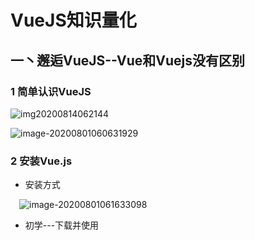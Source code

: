 

# VueJS知识量化  

## 一丶邂逅VueJS--Vue和Vuejs没有区别

### 1 简单认识VueJS

![img20200814062144](https://gitee.com/FcleverSD/Typora/raw/master/img/20200815162230.png)

![image-20200801060631929](https://cdn.jsdelivr.net/gh/FcleverB/images@master/img20200814062207.png)

### 2 安装Vue.js

- 安装方式

&emsp;![image-20200801061633098](https://cdn.jsdelivr.net/gh/FcleverB/images@master/img20200814062209.png)

- 初学---下载并使用<script>引入

&emsp;&emsp;![image-20200801061849690](https://cdn.jsdelivr.net/gh/FcleverB/images@master/img20200814062212.png)

- 使用WebStorm开发环境进行开发

  ![image-20200801062355338](https://cdn.jsdelivr.net/gh/FcleverB/images@master/img20200814062223.png)

  ![image-20200801062601220](https://cdn.jsdelivr.net/gh/FcleverB/images@master/img20200814062233.png)

### 3 Hello Vuejs

![image-20200801070735552](https://cdn.jsdelivr.net/gh/FcleverB/images@master/img20200814062235.png)

![image-20200801065239940](https://cdn.jsdelivr.net/gh/FcleverB/images@master/img20200814062239.png)

- 分析代码运行

![image-20200801070247328](https://cdn.jsdelivr.net/gh/FcleverB/images@master/img20200814062346.png)

### 4 Vue列表显示  v-for

![image-20200801071821182](https://gitee.com/FcleverSD/Typora/raw/master/img/20200815170751.png)

![image-20200801071925732](https://gitee.com/FcleverSD/Typora/raw/master/img/20200815170804.png)

![image-20200801071949694](https://cdn.jsdelivr.net/gh/FcleverB/images@master/img20200814062354.png)

### 5 案例:计数器  v-on  @click

![image-20200801074352447](https://gitee.com/FcleverSD/Typora/raw/master/img/20200815170810.png)

- 修正:methods是方法,不是函数,方法一般都是与某个实例挂钩的

![image-20200801074020160](https://gitee.com/FcleverSD/Typora/raw/master/img/20200815170822.png)

![image-20200801074037680](https://gitee.com/FcleverSD/Typora/raw/master/img/20200815170825.png)

![image-20200801074420265](https://gitee.com/FcleverSD/Typora/raw/master/img/20200815171035.png)

### 6 Vue中MVVM--Model  View  ViewModel

![1](https://gitee.com/FcleverSD/Typora/raw/master/img/20200815171040.png)

- 主要作用1:将JS中定义的数据中绑定到Dom中,而且Vue是响应式的,所以当Model数据发生改变时,页面View也会自动发生变化

- 主要作用2:当View上面有一些用户操作或者事件的时候,会回调methods中定义的指定函数,对数据进行操作

  ![1](https://gitee.com/FcleverSD/Typora/raw/master/img/20200815171101.png)

  ![image-20200801101034635](https://gitee.com/FcleverSD/Typora/raw/master/img/20200815171105.png)

  ![image-20200801101446122](https://gitee.com/FcleverSD/Typora/raw/master/img/20200815171110.png)

  - 修正:methods是方法不是函数,方法一般都是与某个实例挂钩的

  ![image-20200801101510727](https://gitee.com/FcleverSD/Typora/raw/master/img/20200815171114.png)

### 7 创建Vue实例传入的options

- 详细参考网址:https://cn.vuejs.org/v2/api/,配置的option有很多
- 常见--el,data,methods

&emsp;&emsp;![image-20200801103256661](https://gitee.com/FcleverSD/Typora/raw/master/img/20200815171119.png)

### 8 Vue生命周期

![img](https://gitee.com/FcleverSD/Typora/raw/master/img/20200815171202.png)

![image-20200801110108031](https://gitee.com/FcleverSD/Typora/raw/master/img/20200815171135.png)

## 二丶Vue基础语法

### 0 规范和ES6语法

#### 0.1 规范

- 前端普遍为缩进2个空格,更规范美观
- 后面用到的Vue脚手架工具-->.editconfig配置文件中也是要求使用2个空格进行缩进
- 添加一个vue开发的模板
  - ![image-20200801115020419](https://gitee.com/FcleverSD/Typora/raw/master/img/20200815171139.png)
  - ![image-20200801115046849](https://gitee.com/FcleverSD/Typora/raw/master/img/20200815171208.png)
  - ![image-20200801115133502](https://gitee.com/FcleverSD/Typora/raw/master/img/20200815171212.png)
  - 这样在html页面中直接输入vue然后点击tab即可自动生成

#### 0.1 ES6语法---let/var

- ![image-20200802152420187](https://gitee.com/FcleverSD/Typora/raw/master/img/20200815171215.png)
- ![image-20200802152442773](https://gitee.com/FcleverSD/Typora/raw/master/img/20200815171218.png)
- ![image-20200802152456559](https://gitee.com/FcleverSD/Typora/raw/master/img/20200815171221.png)

#### 0.2 ES6语法---const的使用

- ![image-20200802160226517](https://gitee.com/FcleverSD/Typora/raw/master/img/20200815171225.png)
- ![image-20200802160213904](https://gitee.com/FcleverSD/Typora/raw/master/img/20200815171227.png)

#### 0.3 ES6语法---对象增强写法

- ES6中,对对象字面量进行了很多增强
- ![image-20200802175221740](https://gitee.com/FcleverSD/Typora/raw/master/img/20200815171230.png)

### 1 插值操作

- 目的:将数据在DOM中进行显示
- 方式一    Mustache语法---使用{{}}形式
  - ![image-20200801125340446](https://gitee.com/FcleverSD/Typora/raw/master/img/20200815171233.png)
- 方式二   v-once
  - 主要应对的需求为第一次获取数据的时候,将数据在界面中合适位置显示,当数据发生变化之后,页面不作响应式改变
  - ![image-20200801130246041](https://gitee.com/FcleverSD/Typora/raw/master/img/20200815171238.png)
  - ![image-20200801131519894](https://gitee.com/FcleverSD/Typora/raw/master/img/20200815171241.png)
- 方式三    v-html
  - 如果从后端获取到的数据是一段html代码,如果使用Mustache语法{{}}进行输出的话,会将html的标签之类的代码也一并输出,这一般都不是我们想要的结果,如果希望让前端针对html格式进行解析的话,可以使用该指令显示出对应的内容
  - ![image-20200801133120406](https://cdn.jsdelivr.net/gh/FcleverB/images@master/typoraimgs/20200815144200.png)
  - ![image-20200801133128805](https://gitee.com/FcleverSD/Typora/raw/master/img/20200815171244.png)
- 方式四    v-text
  - 作用与Mustache相似,都是将数据显示在界面中,通常情况下,接受一个string类型数据
  - ![image-20200801133419102](https://gitee.com/FcleverSD/Typora/raw/master/img/20200815171246.png)
  - ![image-20200801133710614](https://gitee.com/FcleverSD/Typora/raw/master/img/20200815171249.png)
- 方式五   v-pre
  - 用于`跳过这个元素及其子元素的编译过程`,用来显示原本的Mustache语法
  - ![image-20200801134140247](https://gitee.com/FcleverSD/Typora/raw/master/img/20200815171251.png)
  - ![image-20200801134151984](https://gitee.com/FcleverSD/Typora/raw/master/img/20200815171254.png)
- 方式六    v-cloak  
  - cloak  斗篷的意思
  - 由于html页面的解析是从上往下解析的,我们在View中如果使用了{{}}方式来展示数据,只有当浏览器解析到JS代码中对应数据时才会进行数据绑定,但是某些情况下,JS代码可能响应比较慢的时候,可能会出现页面中先显示{{xxx}},然后JS解析完了,再显示xxx实际对应的数据,有一种"数据闪动"的错觉
  - ![image-20200801135734148](https://gitee.com/FcleverSD/Typora/raw/master/img/20200815171256.png)

### 2 绑定`属性`

#### 2.1 v-bind介绍

- 前面学习插值操作都是将值插入到模板的内容当中
- 但是,除了内容需要动态绑定依赖,元素的一些属性经常也需要动态来绑定
  - 比如动态绑定a元素的href属性
  - 比如动态绑定img元素的src属性

- 使用v-bind可以解决这个问题

  - ![image-20200802071810710](https://gitee.com/FcleverSD/Typora/raw/master/img/20200815171259.png)

#### 2.2 v-bind基础

- ![image-20200802073955312](https://gitee.com/FcleverSD/Typora/raw/master/img/20200815171302.png)

#### 2.3 v-bind语法糖---指令的简写

- ![image-20200802074113506](https://gitee.com/FcleverSD/Typora/raw/master/img/20200815171305.png)

#### 2.4 v-bind绑定class(一)--对象语法

- 绑定方式:对象语法
  - 含义为:   class中数据是一个对象
  - key可以不加单引号,value不加单引号,默认识别为变量,否则作为Boolean值(只能写Boolean值)
- 用法
  - ![image-20200802080930797](https://gitee.com/FcleverSD/Typora/raw/master/img/20200815171307.png)
  - ![image-20200802081403116](https://gitee.com/FcleverSD/Typora/raw/master/img/20200815171310.png)
  - ![image-20200802081653812](https://gitee.com/FcleverSD/Typora/raw/master/img/20200815171313.png)

#### 2.5 v-bind绑定class(二)--数组语法

- 绑定方式:数组语法
  - 含义:		class中数据为一个数组
- 用法
  - ![image-20200802081218259](https://gitee.com/FcleverSD/Typora/raw/master/img/20200815171315.png)
  - ![image-20200802082503981](https://gitee.com/FcleverSD/Typora/raw/master/img/20200815171318.png)

- 可以使用v-bind:style绑定一些css内联样式
- 平时写css属性名的时候,如font-size,在v-bind:style后,可以使用下面两种方式
  - 可以使用驼峰式  fontSize
  - 或者短横线分割,需要`用单引号括起来`  'font-size'
- ![image-20200802095742805](https://gitee.com/FcleverSD/Typora/raw/master/img/20200815171322.png)
- ![image-20200802095641792](https://gitee.com/FcleverSD/Typora/raw/master/img/20200815171325.png)
- ![image-20200802095652379](https://gitee.com/FcleverSD/Typora/raw/master/img/20200815171327.png)

#### 2.7 v-bind绑定style(二)---数组语法

- ![image-20200802102238988](https://gitee.com/FcleverSD/Typora/raw/master/img/20200815171330.png)
- ![image-20200802102227479](https://gitee.com/FcleverSD/Typora/raw/master/img/20200815171332.png)

### 3 计算属性
#### 3.1 计算属性基本使用
- 在插值语法中,可以在显示一些data中的数据
- 某些情况下,需要对数据进行一些转化后再显示,或者需要将多个数据结合起来显示
  - 如果有firstName和lastName两个变量,按照Mustache语法,显示完整名称的话,需要写{{firstName}}{{lastName}}
  - 如果多个地方需要用到,则需要重复写这样的代码
- 使用计算属性,可以很好解决上述类似问题,`计算属性写在computed`中
- ![image-20200802113047743](https://gitee.com/FcleverSD/Typora/raw/master/img/20200815171334.png)
#### 3.2 计算属性复杂使用

- 计算属性中也可以进行一些复杂操作
- ![image-20200802123251808](https://gitee.com/FcleverSD/Typora/raw/master/img/20200815171337.png)
- ![image-20200802123258767](https://gitee.com/FcleverSD/Typora/raw/master/img/20200815171342.png)

#### 3.3 计算属性的setter和getter

- 每一个计算属性都包含一个getter和setter
  - 之前的例子中,比如写了一个计算属性,使用{{totalPrice}}获取的时候,实际上就是调用getter方法
  - 某些情况下,也可以提供一个setter方法,但是不常用
- ![image-20200802131037003](https://gitee.com/FcleverSD/Typora/raw/master/img/20200815171344.png)
- ![image-20200802131016064](https://gitee.com/FcleverSD/Typora/raw/master/img/20200815171412.png)

#### 3.4 计算属性的缓存---以及和methods对比

- `计算属性多次调用的时候,只会调用一次,是有缓存的,性能高,而methods每次都是一次调用,性能低`
- 获取多次fullName,并在getter方法中输出信息,看调用了几次
- ![image-20200802131845149](https://gitee.com/FcleverSD/Typora/raw/master/img/20200815171348.png)
- ![image-20200802132013815](https://gitee.com/FcleverSD/Typora/raw/master/img/20200815171353.png)

### 4 事件监听  v-on

#### 4.1 介绍

- 前端开发中,经常需要和用户交互
  - 经常要监听用户一些动作,比如点击,拖拽,键盘事件等等
  - 在vue中,如何监听事件呢?使用V-on命令
- ![image-20200802180414832](https://gitee.com/FcleverSD/Typora/raw/master/img/20200815171415.png)

#### 4.2 v-on 基础

- ![image-20200802181432615](https://gitee.com/FcleverSD/Typora/raw/master/img/20200815171400.png)
- ![image-20200802181606457](https://gitee.com/FcleverSD/Typora/raw/master/img/20200815171403.png)

#### 4.3 v-on参数传递

- ![image-20200802191140058](https://gitee.com/FcleverSD/Typora/raw/master/img/20200815171418.png)
- ![image-20200802191149714](https://gitee.com/FcleverSD/Typora/raw/master/img/20200815171421.png)
- 

#### 4.4 v-on修饰符

- 某些情况下,拿到event的目的是进行一些事件的处理
- vue提供了修饰符来帮助处理一些事件
  - ![image-20200802204020264](https://gitee.com/FcleverSD/Typora/raw/master/img/20200815171424.png)
- ![image-20200803064913490](https://gitee.com/FcleverSD/Typora/raw/master/img/20200815171426.png)
- ![image-20200803064931697](https://gitee.com/FcleverSD/Typora/raw/master/img/20200815171429.png)
- ![image-20200803064919124](https://gitee.com/FcleverSD/Typora/raw/master/img/20200815171432.png)
- 键盘 keyCode值
  - ![image-20200803064410757](https://gitee.com/FcleverSD/Typora/raw/master/img/20200815171435.png)
  - ![image-20200803064419611](https://gitee.com/FcleverSD/Typora/raw/master/img/20200815171438.png)
  - ![image-20200803064434676](https://gitee.com/FcleverSD/Typora/raw/master/img/20200815171441.png)

### 5 条件判断---v-if

#### 5.1 v-if  v-else  v-else if

- ![image-20200803072748037](https://gitee.com/FcleverSD/Typora/raw/master/img/20200815171443.png)
- ![image-20200803072757653](https://gitee.com/FcleverSD/Typora/raw/master/img/20200815171446.png)
- ![image-20200803072812268](https://gitee.com/FcleverSD/Typora/raw/master/img/20200815171448.png)
- ![image-20200803072857702](https://gitee.com/FcleverSD/Typora/raw/master/img/20200815171451.png)

#### 5.2 登录切换案例

- ![image-20200803073801055](https://gitee.com/FcleverSD/Typora/raw/master/img/20200815171454.png)
- 案例中存在的问题
  - ![image-20200803073833213](https://gitee.com/FcleverSD/Typora/raw/master/img/20200815171456.png)
  - ![image-20200803073926895](https://gitee.com/FcleverSD/Typora/raw/master/img/20200815171459.png)

#### 5.3 v-show

- v-show和v-if作用相似,都是决定一个元素是否渲显示
- v-show与v-if的区别
  - v-if当条件为false的时候,压根不会有对应元素在dom中
  - v-show条件为false的时候,仅仅是将元素的display属性设置为none
- 开发中选择
  - 当需要在显示与隐藏直接切换频率很高的时候,选择v-show
  - 只有一次切换时,通常使用v-if,`用的更多`
- ![image-20200804060733913](https://gitee.com/FcleverSD/Typora/raw/master/img/20200815171502.png)
- ![image-20200804060649807](https://gitee.com/FcleverSD/Typora/raw/master/img/20200815171504.png)

### 6 循环遍历

#### 6.1 v-for遍历数组

- ![image-20200804063649812](https://gitee.com/FcleverSD/Typora/raw/master/img/20200815171507.png)
- ![image-20200804063705894](https://gitee.com/FcleverSD/Typora/raw/master/img/20200815171509.png)

#### 6.2 v-for遍历对象

- ![image-20200804063748409](https://gitee.com/FcleverSD/Typora/raw/master/img/20200815171514.png)
- ![image-20200804063758630](https://gitee.com/FcleverSD/Typora/raw/master/img/20200815171517.png)

#### 6.3 组件的key属性(暂时没有理解)

- ![image-20200804071145743](https://gitee.com/FcleverSD/Typora/raw/master/img/20200815171520.png)
- ![image-20200804072200593](https://gitee.com/FcleverSD/Typora/raw/master/img/20200815171522.png)

#### 6.4 检测数组更新

- ![image-20200804071850957](https://gitee.com/FcleverSD/Typora/raw/master/img/20200815171525.png)
  - ![image-20200804075210927](https://gitee.com/FcleverSD/Typora/raw/master/img/20200815171527.png)
  - ![image-20200804075419815](https://gitee.com/FcleverSD/Typora/raw/master/img/20200815171736.png)
  - push()--并且返回插入的位置,可以一次添加多个元素
  - pop()--删除最后一个元素,返回移除的元素内容
  - shiift()---删除第一个元素,返回移除的元素内容
  - unshift()--在数组最前面添加元素,返回插入元素是第几个被插入的,可以一次添加多个元素
  - splice()--插入/删除/替换
  - sort()---排序
  - reverse()---反转

### 7 购物车案例

- HTML

  ```HTML
  <!DOCTYPE html>
  <html lang="en">
  <head>
    <meta charset="UTF-8">
    <title>Title</title>
    <!--引入CSS样式-->
    <link href="style.css" rel="stylesheet" type="text/css">
  </head>
  <body>
  <div id="app">
    <div v-if="books.length">
      <table>
        <thead>
        <tr>
          <th></th>
          <th>书籍名称</th>
          <th>出版日期</th>
          <th>价格</th>
          <th>购买数量</th>
          <th>操作</th>
        </tr>
        </thead>
        <tbody>
        <tr v-for="(item,index) in books">
          <td>{{index+1}}</td>
          <td>{{item.name}}</td>
          <td>{{item.date}}</td>
          <!--保留两位小数-->
          <!--方式一：方法形式-->
          <!--      <td>{{ getFinalPrice(item.price)}}</td>-->
          <!--方式二：过滤器    参数  |  过滤器-->
          <td>{{item.price | showPrice}}</td>
          <!--      <td>{{item.price}}</td>-->
          <td>
            <button :disabled="item.count <=1" @click="decrement(item)">-</button>
            {{item.count}}
            <button @click="increment(item)">+</button>
          </td>
          <td>
            <button @click="removeBook(index)">移除</button>
          </td>
        </tr>
        </tbody>
      </table>
      <h2>总价格:{{totalPrice | showPrice}}</h2>
    </div>
    <h2 v-else>购物车为空</h2>
  </div>
  
  <!-- 二者顺序不能乱  因为main.js里面要用到vue-->
  <script src="../js/vue.js"></script>
  <script src="main.js"></script>
  <script>
  
  </script>
  </body>
  </html>
  ```

- css

  ```HTML
  table {
    border: 1px solid #e9e9e9;
    border-collapse: collapse;
    border-spacing: 0;
  }
  
  th, td {
    padding: 8px 16px;
    border: 1px solid #e9e9e9;
    text-align: left;
  }
  
  th {
    background-color: #f7f7f7;
    color: #5c6b77;
    font-weight: 600;
  }
  ```

- js

  ```HTML
  const app = new Vue({
    el: '#app',
    data: {
      disable: false,
      books: [
        {
          id: 1,
          name: '《算法导论》',
          date: '2006-9',
          price: 85.00,
          count: 1
        },
        {
          id: 2,
          name: '《UNIX编程艺术》',
          date: '2006-2',
          price: 59.00,
          count: 1
        },
        {
          id: 3,
          name: '《编程珠玑》',
          date: '2008-10',
          price: 39.00,
          count: 1
        },
        {
          id: 4,
          name: '《代码大全》',
          date: '2006-3',
          price: 128.00,
          count: 1
        },
      ]
    },
    methods: {
      decrement(item){
        if (item.count != 1){
          item.count--;
        }
        this.disable = true;
      },
      increment(item){
        item.count++
      },
      removeBook(index){
        this.books.splice(index,1);
      },
      // getFinalPrice(price){
      //   return '￥'+price.toFixed(2);
      // }
    },
    filters: {
      //会自动传入参数
      showPrice(price){
        return '￥'+price.toFixed(2);
      }
    },
    computed: {
      totalPrice(){
        let sum=0;
        // for(let i=0;i<this.books.length;i++){
        //   sum += this.books[i].price * this.books[i].count;
        // }
        for(let book of this.books){
          sum += book.price * book.count;
        }
        return sum;
      }
    }
  })
  ```

- 效果

  ![image-20200805155407635](https://gitee.com/FcleverSD/Typora/raw/master/img/20200815171534.png)

### 8 v-model

#### 8.1 基本使用和原理

- ![image-20200805192026804](https://gitee.com/FcleverSD/Typora/raw/master/img/20200815171537.png)
- ![image-20200805192034863](https://gitee.com/FcleverSD/Typora/raw/master/img/20200815171741.png)

#### 8.2 v-model结合radio

- 注意:label标签中for属性的巧妙使用--与对应元素绑定

- ![image-20200806092057526](https://gitee.com/FcleverSD/Typora/raw/master/img/20200815171541.png)

#### 8.3 v-model结合Checkbox

- 新了解
  - checkbox可以实现单选或者多选
- ![image-20200806095154283](https://gitee.com/FcleverSD/Typora/raw/master/img/20200815171544.png)
- ![image-20200806095229631](https://gitee.com/FcleverSD/Typora/raw/master/img/20200815171547.png)

#### 8.4 v-model结合select

- ![image-20200806130247362](https://gitee.com/FcleverSD/Typora/raw/master/img/20200815171549.png)
- ![image-20200806130256118](https://gitee.com/FcleverSD/Typora/raw/master/img/20200815171552.png)
- ![image-20200806130315628](https://gitee.com/FcleverSD/Typora/raw/master/img/20200815171554.png)

#### 8.5 值绑定

- ![image-20200806140136173](https://gitee.com/FcleverSD/Typora/raw/master/img/20200815171557.png)

- ![image-20200806140116932](https://gitee.com/FcleverSD/Typora/raw/master/img/20200815171600.png)

#### 8.6 v-model修饰符使用

- ![image-20200806135831860](https://gitee.com/FcleverSD/Typora/raw/master/img/20200815171603.png)

- ![image-20200806135733494](https://gitee.com/FcleverSD/Typora/raw/master/img/20200815171605.png)

## 三丶组件化开发

### 1 认识组件化

#### 1.1 什么是组件化

- ![image-20200806143919701](https://gitee.com/FcleverSD/Typora/raw/master/img/20200815171608.png)

#### 1.2 vue中组件化思想

- ![image-20200806144206857](https://gitee.com/FcleverSD/Typora/raw/master/img/20200815171611.png)

### 2 注册组件

#### 2.1 步骤

- `通过下面这种方式默认的就是全局组件,对于局部组件后续会谈到`

- ![image-20200806155531483](https://gitee.com/FcleverSD/Typora/raw/master/img/20200815171614.png)
- ![image-20200806155618513](https://gitee.com/FcleverSD/Typora/raw/master/img/20200815171617.png)

#### 2.2 步骤解析

- ![image-20200806155730626](https://gitee.com/FcleverSD/Typora/raw/master/img/20200815171619.png)
- ![image-20200806155741883](https://gitee.com/FcleverSD/Typora/raw/master/img/20200815171622.png)

### 3 全局组件和局部组件

- ![image-20200806161217780](https://gitee.com/FcleverSD/Typora/raw/master/img/20200815171626.png)
- ![image-20200806161337973](https://gitee.com/FcleverSD/Typora/raw/master/img/20200815171628.png)

#### 3.1 全局组件

- ![image-20200806161242905](https://gitee.com/FcleverSD/Typora/raw/master/img/20200815171631.png)

#### 3.2 局部组件

- ![image-20200806161247410](https://gitee.com/FcleverSD/Typora/raw/master/img/20200815171637.png)

### 4 父组件和子组件

- ![image-20200806165254329](https://gitee.com/FcleverSD/Typora/raw/master/img/20200815171640.png)

- ![image-20200806165031036](https://gitee.com/FcleverSD/Typora/raw/master/img/20200815171643.png)
- ![image-20200806165158658](https://gitee.com/FcleverSD/Typora/raw/master/img/20200815171646.png)

### 5 注册组件语法糖

- ![image-20200806173047472](https://gitee.com/FcleverSD/Typora/raw/master/img/20200815171648.png)
- ![image-20200806173140712](https://gitee.com/FcleverSD/Typora/raw/master/img/20200815171651.png)

### 6 模板的分离写法--template写起来结构比较复杂

- ![image-20200806180117520](https://gitee.com/FcleverSD/Typora/raw/master/img/20200815171656.png)
- ![image-20200806180148246](https://gitee.com/FcleverSD/Typora/raw/master/img/20200815171659.png)

### 7 组件数据存放

#### 7.1 组件`不可以访问`vue实例中的数据(data中数据)

- ![image-20200807072535666](https://gitee.com/FcleverSD/Typora/raw/master/img/20200815171702.png)
- ![image-20200810073543218](https://gitee.com/FcleverSD/Typora/raw/master/img/20200815171705.png)
- ![image-20200810073602301](https://gitee.com/FcleverSD/Typora/raw/master/img/20200815171707.png)

### 5 父子组件通信

- ![image-20200810073629136](https://gitee.com/FcleverSD/Typora/raw/master/img/20200815171710.png)

### 6 父级向子级传递

- ![image-20200810073640980](https://gitee.com/FcleverSD/Typora/raw/master/img/20200815171712.png)
- ![image-20200810073651831](https://gitee.com/FcleverSD/Typora/raw/master/img/20200815171715.png)
- ![image-20200810073734431](https://gitee.com/FcleverSD/Typora/raw/master/img/20200815171718.png)
- ![image-20200810073727788](https://gitee.com/FcleverSD/Typora/raw/master/img/20200815171721.png)

### 7 父传子驼峰问题

- ![image-20200810073842392](https://gitee.com/FcleverSD/Typora/raw/master/img/20200815171723.png)

### 8 子级向父级传递

- ![image-20200810075238448](https://gitee.com/FcleverSD/Typora/raw/master/img/20200815171726.png)

### 9 父子组件访问方式

#### 9.1 父组件访问子组件

##### 9.1.1 $children

- 父组件中获取的$children数组的长度不是根据父组件中components属性中定义的数量决定的，而是看父组件管理的app中使用了多少次子组件
- 通过$children[3].name等索引的方式获取子组件中的数据是不可取的，因为需求在变化，可能就会出现之前指定的索引值，不能获取到对应数据（比如中间插入了新的子组件，那么索引值就需要变化）
- ![image-20200813084027676](https://cdn.jsdelivr.net/gh/FcleverB/images@master/img20200813084027.png)
- ![image-20200813083920851](https://cdn.jsdelivr.net/gh/FcleverB/images@master/img20200813083920.png)
- ![image-20200813083817970](https://cdn.jsdelivr.net/gh/FcleverB/images@master/img20200813083818.png)
- ![image-20200810183814392](https://gitee.com/FcleverSD/Typora/raw/master/img/20200815171730.png)
- ![image-20200813084127560](https://cdn.jsdelivr.net/gh/FcleverB/images@master/img20200813084127.png)

##### 9.1.2 $refs

- 父访问子更常用的方式，绝大多数都采用这个，this.$refs是一个对象类型，默认是一个空对象
- ![image-20200813084157149](https://cdn.jsdelivr.net/gh/FcleverB/images@master/img20200813084157.png)

#### 9.2 子组件访问父组件

##### 9.2.1 $parent

- ![image-20200813085159281](https://cdn.jsdelivr.net/gh/FcleverB/images@master/img20200813085225.png)
- ![image-20200813085302321](https://cdn.jsdelivr.net/gh/FcleverB/images@master/img20200813085302.png)
- 这里的父组件本身就是一个Vue实例，因此输出的时候显示的是一个Vue对象
- ![image-20200813085052955](https://cdn.jsdelivr.net/gh/FcleverB/images@master/img20200813085230.png)
- ![image-20200813090247842](https://cdn.jsdelivr.net/gh/FcleverB/images@master/img20200813090247.png)

#### 9.3 $root访问根组件

- 作用:访问到当前组件的根组件,可以获取到根组件的数据
- 获取到的内容是对象类型

### 10 非父子组件通信---视频未讲

- ![image-20200813091354027](https://cdn.jsdelivr.net/gh/FcleverB/images@master/img20200813091354.png)

### 11 插槽slot

#### 11.1 编译作用域

#### 11.2 为什么使用slot

- slot翻译为插槽
  - 插槽的目的是让设备具备更多的扩展性
- 组件的插槽
  - 可以由使用者来决定组件内部显示什么内容,通过传参的方式
  - ![image-20200813091602316](https://cdn.jsdelivr.net/gh/FcleverB/images@master/img20200813091602.png)

#### 11.3 如何封装slot

- ![image-20200814063222861](https://cdn.jsdelivr.net/gh/FcleverB/images@master/typoraimgs/20200814074441.png)

#### 11.4 slot基本使用

- ![image-20200814065459560](https://cdn.jsdelivr.net/gh/FcleverB/images@master/typoraimgs/20200814065459.png)
- ![image-20200814064930395](https://cdn.jsdelivr.net/gh/FcleverB/images@master/img20200814065058.png)
- ![image-20200814064946277](https://cdn.jsdelivr.net/gh/FcleverB/images@master/typoraimgs/20200814065254.png)

#### 11.5 具名插槽slot

- 在组件的使用中
  - 传入的值会替换组件中template中的所有非具名插槽,具名插槽不受影响
    - 而且传入多个值的话,那么多个值也都会传递到插槽中,不会发生替换
  - 传入的值如果想要替换具名插槽,就需要在传入的值的标签内定义slot属性并指定对应slot的name属性值
    - 对同一个具名插槽指定传入值,多个值都会传入进去,不会发生覆盖
- ![image-20200814072246938](https://cdn.jsdelivr.net/gh/FcleverB/images@master/typoraimgs/20200814074431.png)
- ![image-20200814072220540](https://cdn.jsdelivr.net/gh/FcleverB/images@master/typoraimgs/20200814074425.png)

#### 11.6 编译作用域

- 父组件模板的所有东西都会在父级作用域内编译；子组件模板的所有东西都会在子级作用域内编译。
- ![image-20200814080437813](https://cdn.jsdelivr.net/gh/FcleverB/images@master/typoraimgs/20200814080437.png)
- ![image-20200814080422787](https://cdn.jsdelivr.net/gh/FcleverB/images@master/typoraimgs/20200814080422.png)

#### 11.7 作用域插槽

- 作用域插槽是一个比较难理解的点,官方文档说的不是很清晰
- `父组件替换子组件中插槽中的标签,但是内容由子组件提供`
- 需求
  - ![image-20200814083049098](https://cdn.jsdelivr.net/gh/FcleverB/images@master/typoraimgs/20200814085410.png)
- ![image-20200814085207855](https://cdn.jsdelivr.net/gh/FcleverB/images@master/typoraimgs/20200814085432.png)
- ![image-20200814085321824](https://cdn.jsdelivr.net/gh/FcleverB/images@master/typoraimgs/20200814085410.png)
- ![image-20200814085352913](https://cdn.jsdelivr.net/gh/FcleverB/images@master/typoraimgs/20200814085352.png)

## 四丶模块化开发

- 模块化---现在前端三大框架(Angular、React、Vue)---开发时都用到了模块化思想

### 1 JavaScript原始功能

- ![image-20200815123916713](https://cdn.jsdelivr.net/gh/FcleverB/images@master/typoraimgs/20200815144304.png)

### 2 匿名函数解决方案

- ![image-20200815141534307](https://cdn.jsdelivr.net/gh/FcleverB/images@master/typoraimgs/20200815144257.png)

### 3 使用模块作为出口

- ![image-20200815141655956](https://cdn.jsdelivr.net/gh/FcleverB/images@master/typoraimgs/20200815143505.png)

### 4 CommonJS

- ![image-20200815153803255](https://gitee.com/FcleverSD/Typora/raw/master/img/20200815153803.png)

### 5 export使用

- ![image-20200815160508368](https://gitee.com/FcleverSD/Typora/raw/master/img/20200815160508.png)

### 6 导出函数或者类

- ![image-20200815160519309](https://gitee.com/FcleverSD/Typora/raw/master/img/20200815160519.png)

### 7 export default

- 前面讲的导出方式,你导出什么名字,别人导入时,使用的名字也是这个,不能改变
- 通过export default可以让别人使用时自定义使用什么名称来使用导入的内容
- ![image-20200815161805849](https://gitee.com/FcleverSD/Typora/raw/master/img/20200815161805.png)
- ![image-20200815161813270](https://gitee.com/FcleverSD/Typora/raw/master/img/20200815161813.png)

- ![image-20200815160531983](https://gitee.com/FcleverSD/Typora/raw/master/img/20200815160532.png)

### 8 import使用

- ![image-20200815160541000](https://gitee.com/FcleverSD/Typora/raw/master/img/20200815160541.png)

## 五丶webpack详解----卸磨杀驴

### 1 认识Webpack

### 1.1 什么是Webpack

- webpack是属于一种开发时依赖,开发过程中需要使用它对项目中一些模块进行打包,后面直接使用打包后的文件即可,在项目开发完毕后就用不到webpack了,有种"卸磨杀驴"的感觉.

- ![image-20200815174229796](https://gitee.com/FcleverSD/Typora/raw/master/img/20200815174229.png)

### 1.2 前端模块化

- ![image-20200815174243208](https://gitee.com/FcleverSD/Typora/raw/master/img/20200815174243.png)

### 1.3 和grunt/gulp的对比

- ![image-20200815174258328](https://gitee.com/FcleverSD/Typora/raw/master/img/20200815174258.png)

### 1.4 webpack安装

- ![image-20200815174312281](https://gitee.com/FcleverSD/Typora/raw/master/img/20200815174312.png)

### 2 准备工作

- ![image-20200815182806654](https://gitee.com/FcleverSD/Typora/raw/master/img/20200815182806.png)
- ![image-20200815182817668](https://gitee.com/FcleverSD/Typora/raw/master/img/20200815182817.png)
- ![image-20200815182828152](https://gitee.com/FcleverSD/Typora/raw/master/img/20200815182828.png)

### 3 入口和出口

- ![image-20200815190359661](https://gitee.com/FcleverSD/Typora/raw/master/img/20200815190359.png)
- ![image-20200815190415445](https://gitee.com/FcleverSD/Typora/raw/master/img/20200815190415.png)
- 动态获取绝对路径的时候,我们需要借助于node的path包,但是当前项目中并没有这个包,所以需要安装一下
- 通过使用npm init来进行初始化
  - ![image-20200815185635868](https://gitee.com/FcleverSD/Typora/raw/master/img/20200815185635.png)
  - ![image-20200815185825308](https://gitee.com/FcleverSD/Typora/raw/master/img/20200815185825.png)
- 此时在目录中会生成一个pakage.json的文件,该文件记录了当前项目的一些信息
  - ![image-20200815185858240](https://gitee.com/FcleverSD/Typora/raw/master/img/20200815185858.png)
  - ![image-20200815185918415](https://gitee.com/FcleverSD/Typora/raw/master/img/20200815185918.png)
- npm run xxx一些命令
  - npm run serve:
  - npm run build:打包
  - num run xxx:此时就会查找项目中的package.json文件中的scripts(脚本),比如下面这个文件内容
    - ![image-20200816080547060](https://gitee.com/FcleverSD/Typora/raw/master/img/20200816080547.png)
    - 此时执行npm run test的时候,就会执行该文件中对应于test的命令
  - 此时就可以联系一下深圳案件的前端项目中,README.md文档中写的需要安装依赖的命令了
    - ![image-20200816081203814](https://gitee.com/FcleverSD/Typora/raw/master/img/20200816081203.png)
    - 这里就可以在项目根目录下去找对应的package.json文件了,为啥非得是项目根下的,因为README.md文档里面直接直接该命令,默认打开Terminal的时候就是项目根,因此可以推测npm init的命令执行位置也是项目根目录
      - ![image-20200816081334983](https://gitee.com/FcleverSD/Typora/raw/master/img/20200816081335.png)
  - 使用这种方式的优点在于它执行的命令是优先在本地执行该命令,之前都是全局的安装了webpack,但是在实际开发中,每个项目都有本地的一个webpack的包,这个是为了更好的适用于当前项目的特点,可能项目使用的某些版本和全局的有区别.

### 4 局部安装webpack

- ![image-20200816084408891](https://gitee.com/FcleverSD/Typora/raw/master/img/20200816084408.png)
- 第一步,项目中安装局部webpack,跟教程的话,也是安装一个3.6.0的,Vue CLI3中升级到了webpack4,但是将配置文件隐藏了起来,看起来不方便(公司内网安装不行,需要换外网)
  - ![image-20200816084820264](https://gitee.com/FcleverSD/Typora/raw/master/img/20200816084820.png)
  - ![image-20200816085413861](https://gitee.com/FcleverSD/Typora/raw/master/img/20200816085413.png)
- 第二步,查看安装后的改变
  - 执行安装命令的路径也很关键,在哪里执行命令,npm下载的一些文件就会存在于当前文件目录下
  - ![image-20200816084939038](https://gitee.com/FcleverSD/Typora/raw/master/img/20200816084939.png)
  - 查看一下package.json文件,可以发现新增了一些内容,该内容为开发时依赖,与之对应的是运行时依赖,也是可以定义在package.json文件中,比如下图二(该部分不是上面命令自动生成的,而是自己写出来作为比较的)
    - ![image-20200816085459574](https://gitee.com/FcleverSD/Typora/raw/master/img/20200816085459.png)
    - ![image-20200816085724447](https://gitee.com/FcleverSD/Typora/raw/master/img/20200816085724.png)
  - node_modules文件夹是默认生成的目录,里面含有一大堆的包,里面我们可以找到webpack
    - ![image-20200816085922229](https://gitee.com/FcleverSD/Typora/raw/master/img/20200816085922.png)
    - 但是只要是在终端中输入webpack命令使用的都是全局webpack,终端包括两个win+r+cmd和IDEA的Terminal
    - 如何使用本地webpack呢?
      - 第一种:通过package.json中定义一个脚本,执行webpack命令,那么实际执行的就是本地的webpack命令
        - ![image-20200816090426829](https://gitee.com/FcleverSD/Typora/raw/master/img/20200816090426.png)
        - ![image-20200816093628124](https://gitee.com/FcleverSD/Typora/raw/master/img/20200816093628.png)
      - 第二种
        - 通过node_modules文件夹中的webpack命令
        - ![image-20200816090719822](https://gitee.com/FcleverSD/Typora/raw/master/img/20200816090719.png)
  - package-lock.json
    - ![image-20200816094719184](https://gitee.com/FcleverSD/Typora/raw/master/img/20200816094719.png)

### 5 loader

#### 5.1 介绍

- ![image-20200816100903991](https://gitee.com/FcleverSD/Typora/raw/master/img/20200816100904.png)
- ![image-20200816115842967](https://gitee.com/FcleverSD/Typora/raw/master/img/20200816115843.png)

#### 5.2 CSS文件处理

- ![image-20200816102641767](https://gitee.com/FcleverSD/Typora/raw/master/img/20200816102641.png)
- ![image-20200816102700088](https://gitee.com/FcleverSD/Typora/raw/master/img/20200816102700.png)
- 如果不清楚使用哪个loader的话,可以进入到官网中进行查看
  - ![image-20200816103931847](https://gitee.com/FcleverSD/Typora/raw/master/img/20200816103931.png)
  - 然后需要哪种loader直接点击对应的loader即可进入到详细介绍中,比如css-loader
    - 其中test是正则表达式,是用来做匹配的
    - ![image-20200816104102030](https://gitee.com/FcleverSD/Typora/raw/master/img/20200816104102.png)
- 一定要注意后续安装的各种loader都要和视频中版本匹配一致,否则会出错
- ![image-20200816111334236](https://gitee.com/FcleverSD/Typora/raw/master/img/20200816111334.png)
- ![image-20200816111344798](https://gitee.com/FcleverSD/Typora/raw/master/img/20200816111344.png)
- 再次执行npm run build进行打包,然后查看是否背景颜色发生了变化
  - ![image-20200816111433075](https://gitee.com/FcleverSD/Typora/raw/master/img/20200816111433.png)
- 安装后的loader都可以在package.json中看到配置信息
  - ![image-20200816114718716](https://gitee.com/FcleverSD/Typora/raw/master/img/20200816114718.png)

#### 5.3 less文件处理

- ![image-20200816121520614](https://gitee.com/FcleverSD/Typora/raw/master/img/20200816121520.png)
- ![image-20200816121529726](https://gitee.com/FcleverSD/Typora/raw/master/img/20200816121529.png)
- ![image-20200816121541430](https://gitee.com/FcleverSD/Typora/raw/master/img/20200816121541.png)

#### 5.4 图片文件处理

- ![](https://gitee.com/FcleverSD/Typora/raw/master/img/20200816142801.png)
- ![image-20200816142813219](https://gitee.com/FcleverSD/Typora/raw/master/img/20200816142813.png)
- ![image-20200816142821479](https://gitee.com/FcleverSD/Typora/raw/master/img/20200816142821.png)
- ![image-20200816142829122](https://gitee.com/FcleverSD/Typora/raw/master/img/20200816142829.png)
- ![image-20200816142837971](https://gitee.com/FcleverSD/Typora/raw/master/img/20200816142838.png)

#### 5.5 ES6语法处理

- ![image-20200816144522307](https://gitee.com/FcleverSD/Typora/raw/master/img/20200816144522.png)

### 6 webpack集成Vue

#### 6.1 引入vue.js

- ![image-20200817084451859](https://gitee.com/FcleverSD/Typora/raw/master/img/20200817084452.png)

#### 6.2 打包项目--错误信息

- ![](https://gitee.com/FcleverSD/Typora/raw/master/img/20200817084505.png)

#### 6.3 el和template区别

- ![image-20200817090217331](https://gitee.com/FcleverSD/Typora/raw/master/img/20200817090217.png)
- ![image-20200817090230355](https://gitee.com/FcleverSD/Typora/raw/master/img/20200817090230.png)

#### 6.4 vue组件化开发引入

- ![image-20200817142156575](https://gitee.com/FcleverSD/Typora/raw/master/img/20200817142156.png)

#### 6.5 .vue文件封装处理

- ![image-20200817142210008](https://gitee.com/FcleverSD/Typora/raw/master/img/20200817142210.png)
- ![image-20200817142218238](https://gitee.com/FcleverSD/Typora/raw/master/img/20200817142218.png)

### 7 Plugin

- ![image-20200817172524937](https://gitee.com/FcleverSD/Typora/raw/master/img/20200817172525.png)
- ![image-20200817172535484](https://gitee.com/FcleverSD/Typora/raw/master/img/20200817172535.png)
- ![image-20200817172543438](https://gitee.com/FcleverSD/Typora/raw/master/img/20200817172543.png)
- 开发阶段是不推荐对JS代码进行压缩的,因为压缩之后的代码难以阅读,而且在浏览器进行调试非常不方便,等代码测试完发布的时候再使用压缩就可以了
- ![image-20200817172553805](https://gitee.com/FcleverSD/Typora/raw/master/img/20200817172553.png)

### 8 搭建本地服务器

- ![image-20200817181136957](https://gitee.com/FcleverSD/Typora/raw/master/img/20200817181137.png)
- ![image-20200817181146563](https://gitee.com/FcleverSD/Typora/raw/master/img/20200817181146.png)
- ![image-20200817181153306](https://gitee.com/FcleverSD/Typora/raw/master/img/20200817181153.png)

### webpack配置文件的分离

- 将原本的webpack.config.js文件抽离成3个文件:base.config.js是开发和生产环境中都可以使用的,prod.config.js文件是生产环境中使用的依赖,dev.config.js文件是开发时用到的依赖

- base.config.js

  ```
  /*
  * 使用node的语法来使用绝对路径
  * */
  // require方式导入包的时候,默认从node_module下开始查找
  const path = require('path');   //会自动在node包中查找
  const VueLoaderPlugin = require('vue-loader/lib/plugin')
  const webpack = require('webpack')  //版权信息,将版权信息打印在打包后的文件中
  const HtmlWebpackPlugin = require('html-webpack-plugin')
  const uglifyjswebpackplugin = require('uglifyjs-webpack-plugin')  //js文件压缩
  
  module.exports = {
    // 入口:可以是字符串/数组/对象,本次中入口只有一个,所以写一个字符串就行了
    entry: './src/main.js',
    // 出口:一般是一个对象,至少至少包含两个属性,path表示输出路径,filename表示输出的文件名
    output: {    //出口,打包后输出文件的位置
      //动态获取绝对路径
      // __dirname是一个全局变量,保存着当前文件所在的文件路径,继续拼接一个字符串,最终形成一个路径
      path: path.resolve(__dirname, 'dist'),   //path必须要写绝对路径,否则会报错
      filename: 'bundle.js',
      // publicPath: 'dist/'   //涉及到url的内容打包之后都会到该目录下(实际是前面拼接该路径)
    },
    module: {
      rules: [
        {
          test: /\.css$/,
          // 数组形式设置loader,从右向左加载
          use: ['style-loader', 'css-loader']
        },
        //使用对象的方式,可以针对不同的loader设置其他属性
        {
          test: /\.less$/,
          // 注意loader的顺序,加载顺序从下往上,其实也是从右往左
          use: [{
            loader: "style-loader" // creates style nodes from JS strings
          }, {
            loader: "css-loader" // translates CSS into CommonJS
          }, {
            loader: "less-loader" // compiles Less to CSS
          }]
        },
        //图片文件
        {
          test: /\.(png|jpg|gif)$/,
          use: [
            {
              loader: 'url-loader',
              options: {
                name: 'img/[name].[hash:8].[ext]',
                limit: 40960    // 40*1024=40960k
              }
            }
          ]
        },
        //配置babel
        {
          test: /\.js$/,
          exclude: /(node_modules|bower_components)/,
          use: {
            loader: 'babel-loader',
            options: {
              presets: ['es2015']
            }
          }
        },
        //配置vueloader
        {
          test: /\.vue$/,
          use: ['vue-loader'],
        }
      ],
    },
    resolve: {
      alias: {
        'vue$': 'vue/dist/vue.esm.js'
      }
    },
    plugins: [
      new VueLoaderPlugin(),
      new webpack.BannerPlugin('最终版本归Fclever所有'),
      new HtmlWebpackPlugin({
        //从当前目录开始查找
        template: 'index.html'
      }),
    ],
  }
  ```

- prod.config.js

  ```
  /*
  * 生产环境
  * */
  const uglifyjswebpackplugin = require('uglifyjs-webpack-plugin')  //js文件压缩
  
  module.exports = {
    plugins: [
      new uglifyjswebpackplugin()
    ]
  }
  ```

  

- dev.config.js

  ```
  /*
  * 开发时
  * */
  module.exports = {
    devServer: {
      contentBase: './dist',
      inline: true,
      port: 9091
    }
  }
  ```

  

- 需要安装一个包  npm install webpack-merge@4.1.5 --save-dev,然后修改配置文件内容

  - ![image-20200818075907812](https://gitee.com/FcleverSD/Typora/raw/master/img/20200818075907.png)
  - ![image-20200818075915577](https://gitee.com/FcleverSD/Typora/raw/master/img/20200818075915.png)

- 这样配置完之后,就可以吧原本的webpack.config.js删除了,此时如果在06文件路径下执行一些npn命令就会报错了,因为找不到对应的配置文件

  - ![image-20200818075137061](https://gitee.com/FcleverSD/Typora/raw/master/img/20200818075137.png)

- 所以需要在package.json文件中配置对应的配置文件的位置

  - ![image-20200818075321650](https://gitee.com/FcleverSD/Typora/raw/master/img/20200818075321.png)

- 重新执行npm run build,可以发现实际打包后的文件在build/dist文件夹下面,因为base.config.js文件在build目录下,打包的输出目录也是基于该文件的路径下去存储的

  - ![image-20200818080255985](https://gitee.com/FcleverSD/Typora/raw/master/img/20200818080256.png)

## 六丶Vue CLI详解(脚手架)

### 1 什么是Vue CLI

- ![image-20200818112546722](https://gitee.com/FcleverSD/Typora/raw/master/img/20200818112546.png)

### 2 Vue CLI使用前提--Node|Webpack

- ![](https://gitee.com/FcleverSD/Typora/raw/master/img/20200818112612.png)
- ![image-20200818112626735](https://gitee.com/FcleverSD/Typora/raw/master/img/20200818112626.png)

### 3 VueCLI使用

- ![image-20200818112640153](https://gitee.com/FcleverSD/Typora/raw/master/img/20200818112640.png)
- ![image-20200818112650189](https://gitee.com/FcleverSD/Typora/raw/master/img/20200818112650.png)

### 4 VueCLI详解

- ![image-20200818112930537](https://gitee.com/FcleverSD/Typora/raw/master/img/20200818112930.png)
- ![image-20200818112939267](https://gitee.com/FcleverSD/Typora/raw/master/img/20200818112939.png)
- ![image-20200818112955978](https://gitee.com/FcleverSD/Typora/raw/master/img/20200818112956.png)

### 5 目录结构详解

- ![image-20200818112730385](https://gitee.com/FcleverSD/Typora/raw/master/img/20200818112730.png)
- ![image-20200818112741639](https://gitee.com/FcleverSD/Typora/raw/master/img/20200818112741.png)

### 6 Runtime-Compiler和Runtime-only的区别

- 新建两个项目
  - ![image-20200818134517110](https://gitee.com/FcleverSD/Typora/raw/master/img/20200818134517.png)
  - ![image-20200818134649390](https://gitee.com/FcleverSD/Typora/raw/master/img/20200818134649.png)
- 二者的区别仅仅在一个文件中--->src/main.js
  - ![image-20200819101621762](https://gitee.com/FcleverSD/Typora/raw/master/img/20200819101621.png)
  - runtime-compiler中首先在components中进行了组件注册,然后在template中进行了使用
  - runtime-only:使用了render渲染,然后使用了一个箭头函数,该箭头函数的实质是下面这样子
    - ![image-20200819102033103](https://gitee.com/FcleverSD/Typora/raw/master/img/20200819102033.png)
- 关于render中箭头函数的使用理解,先谈一下Vue程序的执行流程
  - ![image-20200819102447707](https://gitee.com/FcleverSD/Typora/raw/master/img/20200819102447.png)
  - 在创建的vue实例中,如果加入了template,那么vue会将该模板保存在vue实例下的options中,然后会将该template模板进行parse(解析)为ast(抽象语法树  abstract syntax tree),然后再将ast进行compile(编译)为一个render函数,之后会通过render函数把对应的template最终转为virtual dom(虚拟DOM),然后再把虚拟DOM渲染为真实DOM就可以在页面中显示了
- 对比
  - ![image-20200819105715224](https://gitee.com/FcleverSD/Typora/raw/master/img/20200819105715.png)
  - ![image-20200819105728241](https://gitee.com/FcleverSD/Typora/raw/master/img/20200819105728.png)
- 发现一个有趣的事情
  - 使用npm run dev的方式启动脚手架搭建的项目时,默认是8080端口,但是如果出现端口已经被占用的时候,默认启动端口会增加,直到找到一个合适端口
- 项目一些分析(以15-runtimecompiler为例)
  - 程序入口;src/main.js
    - 在main.js中,创建了一个Vue使用,并通过el挂载了一个id为app的标签
    - ![image-20200819094518461](https://gitee.com/FcleverSD/Typora/raw/master/img/20200819094518.png)
  - 在项目根路径下有一个index.html,里面含有一个id=app的div,该div就是被Vue所管理的
    - ![image-20200819094531648](https://gitee.com/FcleverSD/Typora/raw/master/img/20200819094531.png)
  - 同时还可以注意到main.js中创建的Vue实例中还包含了components和template,并且components中使用了import的App组件,而template中使用了该组件,并且template的内容会覆盖掉el挂载的div
    - ![image-20200819094846168](https://gitee.com/FcleverSD/Typora/raw/master/img/20200819094846.png)
    - ![image-20200819095222500](https://gitee.com/FcleverSD/Typora/raw/master/img/20200819095222.png)
  - 可以看到App.vue导出的template中还使用了<HelloWorld/>的标签,这个也是导入了components/HelloWorld.vue的内容
    - ![image-20200819095416271](https://gitee.com/FcleverSD/Typora/raw/master/img/20200819095416.png)
  - 查看一下HelloWorld.vue中的内容,它实际上是制作了一个页面,然后导出
    - ![image-20200819095514857](https://gitee.com/FcleverSD/Typora/raw/master/img/20200819095514.png)
  - 使用了ESLint,想要关闭该如何关闭呢?
    - 在config/index.js文件,找到useEslint,将其设置为false即可

### 7 render函数的使用

#### 7.1 createElement

- 普通用法
  - ![image-20200819115340724](https://gitee.com/FcleverSD/Typora/raw/master/img/20200819115340.png)
  - ![image-20200819111803766](https://gitee.com/FcleverSD/Typora/raw/master/img/20200819111803.png)
    - ![image-20200819111818765](https://gitee.com/FcleverSD/Typora/raw/master/img/20200819111818.png)
  - ![image-20200819115148254](https://gitee.com/FcleverSD/Typora/raw/master/img/20200819115148.png)
    - ![image-20200819115156574](https://gitee.com/FcleverSD/Typora/raw/master/img/20200819115156.png)
- 高级用法  传入组件
  - 传入自定义组件
    - ![image-20200819120232715](https://gitee.com/FcleverSD/Typora/raw/master/img/20200819120232.png)
    - ![image-20200819120359199](https://gitee.com/FcleverSD/Typora/raw/master/img/20200819120359.png)
  - 既然能够传入cpn ,那么通过import导入的组件当然也可以传递了
    - ![image-20200819120312743](https://gitee.com/FcleverSD/Typora/raw/master/img/20200819120312.png)
    - ![image-20200819120410894](https://gitee.com/FcleverSD/Typora/raw/master/img/20200819120410.png)
- 此外对于.vue文件来说,组件内的template模板最终也会被渲染为render函数,具体帮我们进行转换的工具是vue-template-compiler

### 8 npm run build

- ![image-20200819131628160](https://gitee.com/FcleverSD/Typora/raw/master/img/20200819131628.png)

### 9 npm run dev

- ![image-20200819131636585](https://gitee.com/FcleverSD/Typora/raw/master/img/20200819131636.png)

### 10 修改配置：webpack.base.conf.js起别名(用到再讲)

### 11 认识Vue CLI3

- 创建项目 vue create   xxx
  - ![image-20200819133304005](https://gitee.com/FcleverSD/Typora/raw/master/img/20200819133304.png)
  - 这里选择手动配置,方便我们了解有哪些内容需要配置
  - ![image-20200819134208142](https://gitee.com/FcleverSD/Typora/raw/master/img/20200819134208.png)
  - 选择Vue2版本,3版本还只是预览版
    - ![image-20200819134307965](https://gitee.com/FcleverSD/Typora/raw/master/img/20200819134308.png)
  - 选择你打算将Babel,ESLint等一些配置存放在哪个位置,老师推荐选择第一个<专门的配置文件>
    - ![image-20200819134612625](https://gitee.com/FcleverSD/Typora/raw/master/img/20200819134612.png)
  - 此时vue会问你是否将刚刚的几步配置保存一个历史记录,方便后续直接使用,如果保存的话,后续就会出现在please pick a preset中,这里选择yes,然后会让你给你刚刚的配置起个名字,当然是fclever,同时也会告诉你,自定义的配置保存在了哪里
    - ![image-20200819134959262](https://gitee.com/FcleverSD/Typora/raw/master/img/20200819134959.png)
    - ![image-20200819140121486](https://gitee.com/FcleverSD/Typora/raw/master/img/20200819140121.png)
  - 脚手架3中,启动项目的方式为npm run serve  
    - 回顾  脚手架2的时候为npm run dev
    - ![image-20200819141128366](https://gitee.com/FcleverSD/Typora/raw/master/img/20200819141128.png)
- 此时我们看一下main.js(程序的入口),可以看到有些不同的内容
  - 回顾VueCLI2->runtime-only中的main.js
    - ![image-20200819141804747](https://gitee.com/FcleverSD/Typora/raw/master/img/20200819141804.png)
  - vue3生成的main.js
    - ![image-20200819141818720](https://gitee.com/FcleverSD/Typora/raw/master/img/20200819141818.png)
    - 在el这一块有些形式上不同,但是源码上是没有区别的,都是挂载一个id为app的元素

### 12 Vue CLI3目录结构

- ![image-20200819140154609](https://gitee.com/FcleverSD/Typora/raw/master/img/20200819140154.png)

### 13 VueCLi的配置信息去哪了?

- 修改配置的三种方式
  - Method1:
    - 启动vue  UI可视化页面(执行路径无所谓)
    - ![image-20200819142406643](https://gitee.com/FcleverSD/Typora/raw/master/img/20200819142406.png)
    - 此时浏览器会自动打开一个页面,在该页面中就可以完成对于项目配置的操作
    - ![image-20200819142536789](https://gitee.com/FcleverSD/Typora/raw/master/img/20200819142536.png)
    - 在该页面中还可以创建项目,此外还可以导入一个项目然后适当修改其配置
    - ![image-20200819142839103](https://gitee.com/FcleverSD/Typora/raw/master/img/20200819142839.png)
    - ![image-20200819142957432](https://gitee.com/FcleverSD/Typora/raw/master/img/20200819142957.png)
    - 在这里面就可以配置或者装一些内容了,进而达到了对项目的管理功能
  - Method2:
    - 配置文件存放位置:node_modules/@vue/cli-service/webpack.config.js
    - ![image-20200819150325140](https://gitee.com/FcleverSD/Typora/raw/master/img/20200819150325.png)
    - ![image-20200819150734526](https://gitee.com/FcleverSD/Typora/raw/master/img/20200819150734.png)
    - 在这些配置文件中也都引入了一些其他的配置,总体来看,这些配置信息都被"隐藏了",符合VueCLI3以上的0配置原则
  - Method3
    - 如果对默认的配置需要修改,还可以自己定义一些配置,这需要创建一个配置文件
    - 需要在项目根目录下创建一个名称为vue.config.js
    - ![image-20200819151911677](https://gitee.com/FcleverSD/Typora/raw/master/img/20200819151911.png)

### 14 箭头函数使用和this使用

- 箭头函数
  - ![image-20200819160832855](https://gitee.com/FcleverSD/Typora/raw/master/img/20200819160832.png)
  - ![image-20200819160907520](https://gitee.com/FcleverSD/Typora/raw/master/img/20200819160907.png)
- 箭头函数中this使用
  - ![image-20200819160938726](https://gitee.com/FcleverSD/Typora/raw/master/img/20200819160938.png)

## 五丶vue-router

### 1 认识路由

#### 1.1 什么是路由

- 创建一个新项目(按老师来做,项目前先用脚手架2)
  - ![image-20200820183542254](https://gitee.com/FcleverSD/Typora/raw/master/img/20200820183542.png)
  - ![image-20200820183629332](https://gitee.com/FcleverSD/Typora/raw/master/img/20200820183629.png)
- ![image-20200820185852711](https://gitee.com/FcleverSD/Typora/raw/master/img/20200820185852.png)
- ![image-20200820190010976](https://gitee.com/FcleverSD/Typora/raw/master/img/20200820190011.png)

#### 1.2 后端路由阶段

- ![01-后端路由阶段](https://gitee.com/FcleverSD/Typora/raw/master/img/20200820194618.png)
- ![image-20200820200030304](https://gitee.com/FcleverSD/Typora/raw/master/img/20200820200030.png)

#### 1.3 前端路由阶段

- ![02-前端后端分离阶段](https://gitee.com/FcleverSD/Typora/raw/master/img/20200820194627.png)
- ![image-20200820200018181](https://gitee.com/FcleverSD/Typora/raw/master/img/20200820200018.png)
- SPA(simple page web application)-----单页面富应用
  - ![03-SPA页面页面的阶段](https://gitee.com/FcleverSD/Typora/raw/master/img/20200820200051.png)
- 前端路由中URL和组件的关系
  - ![04-前端路由中url和组件的关系](https://gitee.com/FcleverSD/Typora/raw/master/img/20200820201859.jpg)

#### 1.4 URL的hash

- ![image-20200820203755159](https://gitee.com/FcleverSD/Typora/raw/master/img/20200820203755.png)

#### 1.5 HTML5的history模式:pushState

- 类似于一个栈结构,pushState可以入栈,back()可以出栈

- ![image-20200820203804150](https://gitee.com/FcleverSD/Typora/raw/master/img/20200820203804.png)

#### 1.6 HTML5的history模式:replaceState

- 这里就不是类似栈结构了,直接进行替换的

- ![image-20200820203814168](https://gitee.com/FcleverSD/Typora/raw/master/img/20200820203814.png)

#### 1.7 HTML5的history模式:go

- 只能在pushState使用,因为got可以进行跳跳跳  go  -  往回  +  往前

- ![image-20200820203824551](https://gitee.com/FcleverSD/Typora/raw/master/img/20200820203824.png)

### 2 vue-router基本使用

#### 2.1 认识vue-router

- ![image-20200821070751163](https://gitee.com/FcleverSD/Typora/raw/master/img/20200821070751.png)

#### 2.2 安装和使用vue-router

- 搭建路由整体框架步骤
  - ![image-20200821072523676](https://gitee.com/FcleverSD/Typora/raw/master/img/20200821072523.png)
  - 创建router实例
    - ![image-20200821072558297](https://gitee.com/FcleverSD/Typora/raw/master/img/20200821072558.png)
  - 将router实例挂载在Vue对象中
    - ![image-20200821072714109](https://gitee.com/FcleverSD/Typora/raw/master/img/20200821072714.png)
- 使用vue-router步骤
  - ![image-20200821072724744](https://gitee.com/FcleverSD/Typora/raw/master/img/20200821072724.png)
  - 创建路由组件
    - ![image-20200821074826225](https://gitee.com/FcleverSD/Typora/raw/master/img/20200821074826.png)
  - 配置路由映射:组件和路径映射关系
    - ![image-20200821074908257](https://gitee.com/FcleverSD/Typora/raw/master/img/20200821074908.png)
  - 使用路由:通过<router-link>和<router-view>
    - ![image-20200821080301988](https://gitee.com/FcleverSD/Typora/raw/master/img/20200821080302.png)
    - ![image-20200821080840023](https://gitee.com/FcleverSD/Typora/raw/master/img/20200821080840.png)
    - ![image-20200821081102336](https://gitee.com/FcleverSD/Typora/raw/master/img/20200821081102.png)
    - ![image-20200821081115902](https://gitee.com/FcleverSD/Typora/raw/master/img/20200821081115.png)

#### 2.3 路由的默认路径

- ![image-20200821085807697](https://gitee.com/FcleverSD/Typora/raw/master/img/20200821085807.png)

#### 2.4 HTML5的History模式

- ![image-20200821085818258](https://gitee.com/FcleverSD/Typora/raw/master/img/20200821085818.png)

#### 2.5 <router-link>补充

- ![image-20200821085845871](https://gitee.com/FcleverSD/Typora/raw/master/img/20200821085845.png)
- ![image-20200821085854001](https://gitee.com/FcleverSD/Typora/raw/master/img/20200821085854.png)

#### 2.6 通过代码跳转路由

- ![image-20200821141604170](https://gitee.com/FcleverSD/Typora/raw/master/img/20200821141604.png)

#### 2.7 动态路由的使用

- ![image-20200821180633610](https://gitee.com/FcleverSD/Typora/raw/master/img/20200821180633.png)
- $router和$route
  - $router获取到的是创建的Router对象
    - ![image-20200821180733794](https://gitee.com/FcleverSD/Typora/raw/master/img/20200821180733.png)
  - $route获取的是当前处于活跃状态的路由,比如下图/user/:id就是活跃的路由
    - ![image-20200821180806322](https://gitee.com/FcleverSD/Typora/raw/master/img/20200821180806.png)
    - ![image-20200821180828540](https://gitee.com/FcleverSD/Typora/raw/master/img/20200821180828.png)

#### 2.8 打包文件的解析

- ![image-20200822072544656](https://gitee.com/FcleverSD/Typora/raw/master/img/20200822072544.png)

#### 2.9 认识路由的懒加载

- ![image-20200822073506990](https://gitee.com/FcleverSD/Typora/raw/master/img/20200822073507.png)
- ![image-20200822073518534](https://gitee.com/FcleverSD/Typora/raw/master/img/20200822073518.png)

#### 2.10 懒加载的使用方式

- ![image-20200822074218758](https://gitee.com/FcleverSD/Typora/raw/master/img/20200822074218.png)

### 3 vue-router嵌套使用

#### 3.1 认识嵌套路由

- ![image-20200822080907146](https://gitee.com/FcleverSD/Typora/raw/master/img/20200822080907.png)

#### 3.2 嵌套路由的实现

- ![image-20200822080920363](https://gitee.com/FcleverSD/Typora/raw/master/img/20200822080920.png)

#### 3.3 嵌套路由默认路径

- ![image-20200822080929581](https://gitee.com/FcleverSD/Typora/raw/master/img/20200822080929.png)

### 4 vue-roter参数传递

#### 4.1 准备工作

- ![image-20200822090529702](https://gitee.com/FcleverSD/Typora/raw/master/img/20200822090529.png)

#### 4.2 传递参数的方式

- ![image-20200822090540820](https://gitee.com/FcleverSD/Typora/raw/master/img/20200822090540.png)

#### 4.3 传递参数方式一:<router-link>

- ![image-20200822090550884](https://gitee.com/FcleverSD/Typora/raw/master/img/20200822090550.png)

#### 4.4 传递参数方式二:js代码

- ![](https://gitee.com/FcleverSD/Typora/raw/master/img/20200822090605.png)

#### 4.5 获取参数

- ![image-20200822090638633](https://gitee.com/FcleverSD/Typora/raw/master/img/20200822090638.png)

#### 4.6 $route和$router

- URI

  - ```
    URI = scheme:[//authority]path[?query][#fragment]
    ```

  - ![image-20200822092952043](https://gitee.com/FcleverSD/Typora/raw/master/img/20200822092952.png)

- ![image-20200822090706541](https://gitee.com/FcleverSD/Typora/raw/master/img/20200822090706.png)

- 下载vue-router的源码可以看到Router中注册的组件以及$router和$route的定义

  - ![image-20200824081520158](https://gitee.com/FcleverSD/Typora/raw/master/img/20200824081520.png)
    - 这里面的_router实际上就是main.js中创建Vue实例的时候配置的router,具体_router赋值如下
    - ![image-20200824082257280](https://gitee.com/FcleverSD/Typora/raw/master/img/20200824082257.png)
  - 通过vue-router的源码可以看到,Router中注册了两个全局组件,因此我们可以直接使用router-link,router-view
    - ![image-20200824075826437](https://gitee.com/FcleverSD/Typora/raw/master/img/20200824075826.png)

### 5 vue-router导航守卫

- 什么是导航守卫
  - vue-router提供的导航守卫主要用来`监听路由的进入和离开的`
  - vue-router提供了beforeEach和afterEach的钩子函数,它们会在路由即将改变前和改变后触发
- 需求
  - ![image-20200824090100605](https://gitee.com/FcleverSD/Typora/raw/master/img/20200824090100.png)
  - ![image-20200824090155182](https://gitee.com/FcleverSD/Typora/raw/master/img/20200824090155.png)
  - ![image-20200824090201741](https://gitee.com/FcleverSD/Typora/raw/master/img/20200824090201.png)
  - 上面这种方式并不好,可以使用导航守卫来解决
- 全局前置守卫
  - 在route/index.js中使用
    - ![image-20200824090932629](https://gitee.com/FcleverSD/Typora/raw/master/img/20200824090932.png)
    - 进入beforeEach查看源码
      - ![image-20200824091005429](https://gitee.com/FcleverSD/Typora/raw/master/img/20200824091005.png)
    - 进入NavigationGuard查看,可以看到需要向beforeEach中传递一个带三个参数的函数才可以
      - ![image-20200824091029998](https://gitee.com/FcleverSD/Typora/raw/master/img/20200824091030.png)
      - ![image-20200824091933937](https://gitee.com/FcleverSD/Typora/raw/master/img/20200824091933.png)
    - 在对应路由下添加一个meta属性(元数据),一般来讲子路由显示的标题都和父路由一致,所以只需要给父路由添加一下就行了
      - ![image-20200824092252284](https://gitee.com/FcleverSD/Typora/raw/master/img/20200824092252.png)
      - ![image-20200824092304854](https://gitee.com/FcleverSD/Typora/raw/master/img/20200824092304.png)
    - 测试时,发现首页的标题为undefined,其他的正常
      - ![image-20200824093219854](https://gitee.com/FcleverSD/Typora/raw/master/img/20200824093219.png)
      - ![image-20200824093037709](https://gitee.com/FcleverSD/Typora/raw/master/img/20200824093037.png)
    - 原因其实很明显,因为访问首页/home时,由于设置了默认显示新闻news信息,但是我们设置的meta只在/home路由上,所以访问不到,通过log输出一下to,看一下输出内容
      - ![image-20200824093005710](https://gitee.com/FcleverSD/Typora/raw/master/img/20200824093005.png)
      - 从to的输出内容可以看到matched中保存了当前活跃的路由信息,并且数组的保存顺序也是从父-->子,因此我们可以直接获取matched[0].meta中的内容作为标题即可,因为前面提到过同一页面中标题应该以父路由为准
      - ![image-20200824094416324](https://gitee.com/FcleverSD/Typora/raw/master/img/20200824094416.png)
- 全局后置钩子   afterEach()
  - ![image-20200824094646916](https://gitee.com/FcleverSD/Typora/raw/master/img/20200824094646.png)
  - 不需要调用next()方法
- 其他类型的守卫
  - ![image-20200824095324961](https://gitee.com/FcleverSD/Typora/raw/master/img/20200824095325.png)
  - 路由独享守卫
    - ![image-20200824095719868](https://gitee.com/FcleverSD/Typora/raw/master/img/20200824095719.png)

### 6 keep-alive

### 7 

### 8 

### 9 

### 10 

## 六丶Vuex详解

### 1 

### 2 

### 3 

### 4 

### 5 

### 6 

### 7 

### 8 

### 9 

### 10 

## 七丶网络封装 

### 1 

### 2 

### 3 

### 4 

### 5 

### 6 

### 7 

### 8 

### 9 

### 10 

## 八丶项目实战

### 1 

### 2 

### 3 

### 4 

### 5 

### 6 

### 7 

### 8 

### 9 

### 10 

## 九丶项目部署

### 1 

### 2 

### 3 

### 4 

### 5 

### 6 

### 7 

### 8 

### 9 

### 10 

## 十丶VueJS原理

### 1 

### 2 

### 3 

### 4 

### 5 

### 6 

### 7 

### 8 

### 9 

### 10 

